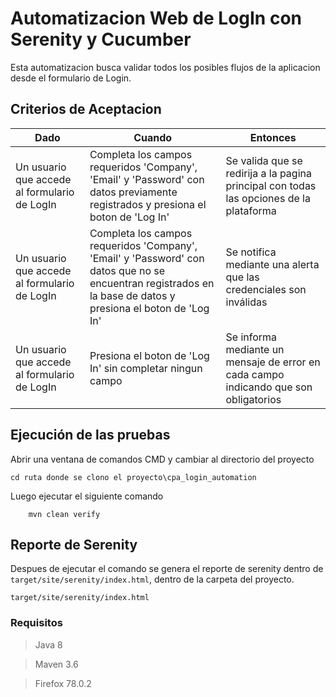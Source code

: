 # Automatizacion Web de LogIn con Serenity y Cucumber

Esta automatizacion busca validar todos los posibles flujos de la aplicacion desde el formulario de Login.


## Criterios de Aceptacion
|Dado| Cuando| Entonces|
|----|-------|---------|
|Un usuario que accede al formulario de LogIn|Completa los campos requeridos 'Company', 'Email' y 'Password' con datos previamente registrados y presiona el boton de 'Log In'|Se valida que se redirija a la pagina principal con todas las opciones de la plataforma|
|Un usuario que accede al formulario de LogIn|Completa los campos requeridos 'Company', 'Email' y 'Password' con datos que no se encuentran registrados en la base de datos y presiona el boton de 'Log In'|Se notifica mediante una alerta que las credenciales son inválidas|
|Un usuario que accede al formulario de LogIn|Presiona el boton de 'Log In' sin completar ningun campo| Se informa mediante un mensaje de error en cada campo indicando que son obligatorios|



## Ejecución de las pruebas

Abrir una ventana de comandos CMD y cambiar al directorio del proyecto

    cd ruta donde se clono el proyecto\cpa_login_automation

Luego ejecutar el siguiente comando
        
        mvn clean verify


## Reporte de Serenity
Despues de ejecutar el comando se genera el reporte de serenity dentro de `target/site/serenity/index.html`, dentro de la carpeta del proyecto.

    target/site/serenity/index.html

### Requisitos
> Java 8

> Maven 3.6

> Firefox 78.0.2
